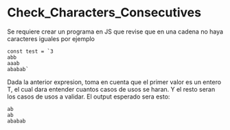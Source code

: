 # Check_Characters_Consecutives

Se requiere crear un programa en JS que revise que en una cadena no haya caracteres iguales
por ejemplo

```
const test = `3
abb
aaab
ababab`
```

Dada la anterior expresion, toma en cuenta que el primer valor es un entero T, el cual dara entender cuantos casos de usos se haran.
Y el resto seran los casos de usos a validar.
El output esperado sera esto:

```
ab
ab
ababab
```
